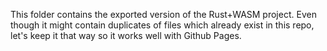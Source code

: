 This folder contains the exported version of the Rust+WASM project.
Even though it might contain duplicates of files which already exist in this repo, let's keep it that way so it works well with Github Pages.
